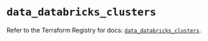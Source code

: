 # `data_databricks_clusters`

Refer to the Terraform Registry for docs: [`data_databricks_clusters`](https://registry.terraform.io/providers/databricks/databricks/1.60.0/docs/data-sources/clusters).
